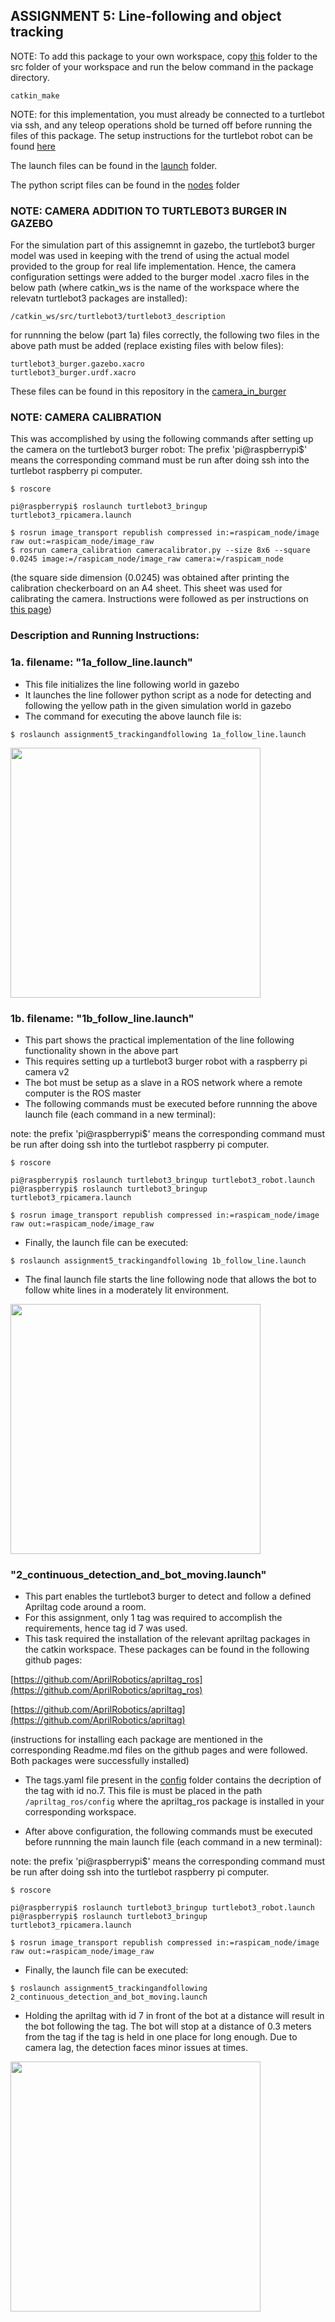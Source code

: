 ## ASSIGNMENT 5: Line-following and object tracking

NOTE: To add this package to your own workspace, copy [this](https://github.com/shorane/ROS_Autonomous_TurtleBot/tree/master/AuE893_spring20_Shubham_Horane/src/assignment5_trackingandfollowing) folder to the src folder of your workspace and run the below command in the package directory.
```
catkin_make
```

NOTE: for this implementation, you must already be connected to a turtlebot via ssh, and any teleop operations shold be turned off before running the files of this package. The setup instructions for the turtlebot robot can be found [here](https://emanual.robotis.com/docs/en/platform/turtlebot3/overview/)

The launch files can be found in the [launch](https://github.com/shorane/ROS_Autonomous_TurtleBot/tree/master/AuE893_spring20_Shubham_Horane/src/assignment5_trackingandfollowing/launch) folder.

The python script files can be found in the [nodes](https://github.com/shorane/ROS_Autonomous_TurtleBot/tree/master/AuE893_spring20_Shubham_Horane/src/assignment5_trackingandfollowing/nodes) folder

### NOTE: CAMERA ADDITION TO TURTLEBOT3 BURGER IN GAZEBO

For the simulation part of this assignemnt in gazebo, the turtlebot3 burger model was used in keeping with the trend of using the actual model provided to the group for real life implementation. Hence, the camera configuration settings were added to the burger model .xacro files in the below path (where catkin_ws is the name of the workspace where the relevatn turtlebot3 packages are installed):
```
/catkin_ws/src/turtlebot3/turtlebot3_description
```
for runnning the below (part 1a) files correctly, the following two files in the above path must be added (replace existing files with below files):
```
turtlebot3_burger.gazebo.xacro
turtlebot3_burger.urdf.xacro
```
These files can be found in this repository in the [camera_in_burger](https://github.com/shorane/ROS_Autonomous_TurtleBot/tree/master/AuE893_spring20_Shubham_Horane/src/assignment5_trackingandfollowing/camera_in_burger)

### NOTE: CAMERA CALIBRATION

This was accomplished by using the following commands after setting up the camera on the turtlebot3 burger robot:
The prefix 'pi@raspberrypi$' means the corresponding command must be run after doing ssh into the turtlebot raspberry pi computer.
```
$ roscore
```
```
pi@raspberrypi$ roslaunch turtlebot3_bringup turtlebot3_rpicamera.launch
```
```
$ rosrun image_transport republish compressed in:=raspicam_node/image raw out:=raspicam_node/image_raw 
$ rosrun camera_calibration cameracalibrator.py --size 8x6 --square 0.0245 image:=/raspicam_node/image_raw camera:=/raspicam_node
```
(the square side dimension (0.0245) was obtained after printing the calibration checkerboard on an A4 sheet. This sheet was used for calibrating the camera. Instructions were followed as per instructions on [this page](http://wiki.ros.org/camera_calibration))

### Description and Running Instructions: 

### 1a. filename: "1a_follow_line.launch"

- This file initializes the line following world in gazebo
- It launches the line follower python script as a node for detecting and following the yellow path in the given simulation world in gazebo
- The command for executing the above launch file is:
```
$ roslaunch assignment5_trackingandfollowing 1a_follow_line.launch 
```
<img src="https://github.com/shorane/ROS_Autonomous_TurtleBot/blob/master/AuE893_spring20_Shubham_Horane/src/assignment5_trackingandfollowing/videos/AuE893-Assignment-5-Part-1a-Line.gif" height="400" />

### 1b. filename: "1b_follow_line.launch"

- This part shows the practical implementation of the line following functionality shown in the above part
- This requires setting up a turtlebot3 burger robot with a raspberry pi camera v2 
- The bot must be setup as a slave in a ROS network where a remote computer is the ROS master
- The following commands must be executed before runnning the above launch file (each command in a new terminal):

note: the prefix 'pi@raspberrypi$' means the corresponding command must be run after doing ssh into the turtlebot raspberry pi computer.
```
$ roscore
```
```
pi@raspberrypi$ roslaunch turtlebot3_bringup turtlebot3_robot.launch
pi@raspberrypi$ roslaunch turtlebot3_bringup turtlebot3_rpicamera.launch
```
```
$ rosrun image_transport republish compressed in:=raspicam_node/image raw out:=raspicam_node/image_raw
```
- Finally, the launch file can be executed: 
```
$ roslaunch assignment5_trackingandfollowing 1b_follow_line.launch 
```
- The final launch file starts the line following node that allows the bot to follow white lines in a moderately lit environment.
<img src="https://github.com/shorane/ROS_Autonomous_TurtleBot/blob/master/AuE893_spring20_Shubham_Horane/src/assignment5_trackingandfollowing/videos/TB-line-follower.gif" height="400" />

### "2_continuous_detection_and_bot_moving.launch"

- This part enables the turtlebot3 burger to detect and follow a defined Apriltag code around a room.
- For this assignment, only 1 tag was required to accomplish the requirements, hence tag id 7 was used.
- This task required the installation of the relevant apriltag packages in the catkin workspace. These packages can be found in the following github pages:

[https://github.com/AprilRobotics/apriltag_ros](https://github.com/AprilRobotics/apriltag_ros)

[https://github.com/AprilRobotics/apriltag](https://github.com/AprilRobotics/apriltag)

(instructions for installing each package are mentioned in the corresponding Readme.md files on the github pages and were followed. Both packages were successfully installed)

- The tags.yaml file present in the [config](https://github.com/shorane/ROS_Autonomous_TurtleBot/tree/master/AuE893_spring20_Shubham_Horane/src/assignment5_trackingandfollowing/config) folder contains the decription of the tag with id no.7. This file is must be placed in the path ```/apriltag_ros/config``` where the apriltag_ros package is installed in your corresponding workspace.

- After above configuration, the following commands must be executed before runnning the main launch file (each command in a new terminal):

note: the prefix 'pi@raspberrypi$' means the corresponding command must be run after doing ssh into the turtlebot raspberry pi computer.
```
$ roscore
```
```
pi@raspberrypi$ roslaunch turtlebot3_bringup turtlebot3_robot.launch
pi@raspberrypi$ roslaunch turtlebot3_bringup turtlebot3_rpicamera.launch
```
```
$ rosrun image_transport republish compressed in:=raspicam_node/image raw out:=raspicam_node/image_raw
```
- Finally, the launch file can be executed: 
```
$ roslaunch assignment5_trackingandfollowing 2_continuous_detection_and_bot_moving.launch 
```
- Holding the apriltag with id 7 in front of the bot at a distance will result in the bot following the tag. The bot will stop at a distance of 0.3 meters from the tag if the tag is held in one place for long enough. Due to camera lag, the detection faces minor issues at times.
<img src="https://github.com/shorane/ROS_Autonomous_TurtleBot/blob/master/AuE893_spring20_Shubham_Horane/src/assignment5_trackingandfollowing/videos/TB_apriltag.gif" height="400" />
